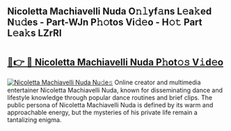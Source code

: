 ## Nicoletta Machiavelli Nuda O𝚗𝚕yf𝚊ns L𝚎a𝚔ed N𝚞𝚍es - Part-WJn P𝚑𝚘tos Vi𝚍𝚎o - H𝚘𝚝 Part L𝚎a𝚔s LZrRI

# <h2><a href="http://kfes8ff.oniu.top/?m=Nicoletta+Machiavelli+Nuda">🔗👉 🔴 Nicoletta Machiavelli Nuda P𝚑ot𝚘𝚜 V𝚒d𝚎o</a></h2>

[![Nicoletta Machiavelli Nuda Nu𝚍e𝚜](https://i.imgur.com/0qMVB7G.gif)](http://kfes8ff.oniu.top/?m=Nicoletta+Machiavelli+Nuda)
Online creator and multimedia entertainer Nicoletta Machiavelli Nuda, known for disseminating dance and lifestyle knowledge through popular dance routines and brief clips. The public persona of Nicoletta Machiavelli Nuda is defined by its warm and approachable energy, but the mysteries of his private life remain a tantalizing enigma.  
